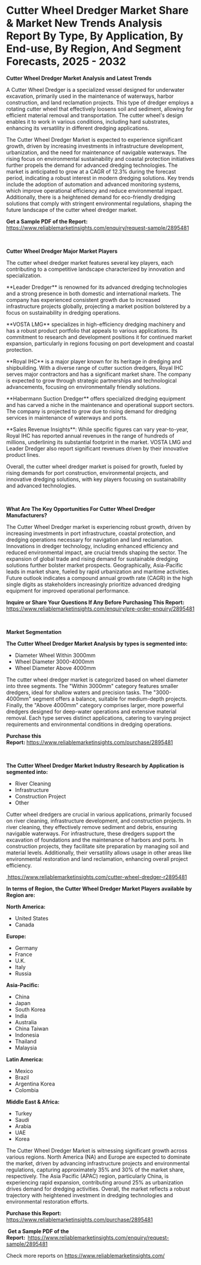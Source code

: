 <p><h1>Cutter Wheel Dredger Market Share & Market New Trends Analysis Report By Type, By Application, By End-use, By Region, And Segment Forecasts, 2025 - 2032</h1></p><p><strong>Cutter Wheel Dredger Market Analysis and Latest Trends</strong></p>
<p><p>A Cutter Wheel Dredger is a specialized vessel designed for underwater excavation, primarily used in the maintenance of waterways, harbor construction, and land reclamation projects. This type of dredger employs a rotating cutter wheel that effectively loosens soil and sediment, allowing for efficient material removal and transportation. The cutter wheel's design enables it to work in various conditions, including hard substrates, enhancing its versatility in different dredging applications.</p><p>The Cutter Wheel Dredger Market is expected to experience significant growth, driven by increasing investments in infrastructure development, urbanization, and the need for maintenance of navigable waterways. The rising focus on environmental sustainability and coastal protection initiatives further propels the demand for advanced dredging technologies. The market is anticipated to grow at a CAGR of 12.3% during the forecast period, indicating a robust interest in modern dredging solutions. Key trends include the adoption of automation and advanced monitoring systems, which improve operational efficiency and reduce environmental impact. Additionally, there is a heightened demand for eco-friendly dredging solutions that comply with stringent environmental regulations, shaping the future landscape of the cutter wheel dredger market.</p></p>
<p><strong>Get a Sample PDF of the Report:&nbsp;</strong> <a href="https://www.reliablemarketinsights.com/enquiry/request-sample/2895481?utm_campaign=3164&utm_medium=2&utm_source=Github&utm_content=ia&utm_term=15032025&utm_id=cutter-wheel-dredger">https://www.reliablemarketinsights.com/enquiry/request-sample/2895481</a></p>
<p>&nbsp;</p>
<p><strong>Cutter Wheel Dredger Major Market Players</strong></p>
<p><p>The cutter wheel dredger market features several key players, each contributing to a competitive landscape characterized by innovation and specialization. </p><p>**Leader Dredger** is renowned for its advanced dredging technologies and a strong presence in both domestic and international markets. The company has experienced consistent growth due to increased infrastructure projects globally, projecting a market position bolstered by a focus on sustainability in dredging operations.</p><p>**VOSTA LMG** specializes in high-efficiency dredging machinery and has a robust product portfolio that appeals to various applications. Its commitment to research and development positions it for continued market expansion, particularly in regions focusing on port development and coastal protection.</p><p>**Royal IHC** is a major player known for its heritage in dredging and shipbuilding. With a diverse range of cutter suction dredgers, Royal IHC serves major contractors and has a significant market share. The company is expected to grow through strategic partnerships and technological advancements, focusing on environmentally friendly solutions.</p><p>**Habermann Suction Dredger** offers specialized dredging equipment and has carved a niche in the maintenance and operational support sectors. The company is projected to grow due to rising demand for dredging services in maintenance of waterways and ports.</p><p>**Sales Revenue Insights**: While specific figures can vary year-to-year, Royal IHC has reported annual revenues in the range of hundreds of millions, underlining its substantial footprint in the market. VOSTA LMG and Leader Dredger also report significant revenues driven by their innovative product lines.</p><p>Overall, the cutter wheel dredger market is poised for growth, fueled by rising demands for port construction, environmental projects, and innovative dredging solutions, with key players focusing on sustainability and advanced technologies.</p></p>
<p>&nbsp;</p>
<p><strong>What Are The Key Opportunities For Cutter Wheel Dredger Manufacturers?</strong></p>
<p><p>The Cutter Wheel Dredger market is experiencing robust growth, driven by increasing investments in port infrastructure, coastal protection, and dredging operations necessary for navigation and land reclamation. Innovations in dredger technology, including enhanced efficiency and reduced environmental impact, are crucial trends shaping the sector. The expansion of global trade and rising demand for sustainable dredging solutions further bolster market prospects. Geographically, Asia-Pacific leads in market share, fueled by rapid urbanization and maritime activities. Future outlook indicates a compound annual growth rate (CAGR) in the high single digits as stakeholders increasingly prioritize advanced dredging equipment for improved operational performance.</p></p>
<p><strong>Inquire or Share Your Questions If Any Before Purchasing This Report:</strong> <a href="https://www.reliablemarketinsights.com/enquiry/pre-order-enquiry/2895481?utm_campaign=3164&utm_medium=2&utm_source=Github&utm_content=ia&utm_term=15032025&utm_id=cutter-wheel-dredger">https://www.reliablemarketinsights.com/enquiry/pre-order-enquiry/2895481</a></p>
<p>&nbsp;</p>
<p><strong>Market Segmentation</strong></p>
<p><strong>The Cutter Wheel Dredger Market Analysis by types is segmented into:</strong></p>
<p><ul><li> Diameter Wheel Within 3000mm</li><li>Wheel Diameter 3000-4000mm</li><li>Wheel Diameter Above 4000mm </li></ul></p>
<p><p>The cutter wheel dredger market is categorized based on wheel diameter into three segments. The "Within 3000mm" category features smaller dredgers, ideal for shallow waters and precision tasks. The "3000-4000mm" segment offers a balance, suitable for medium-depth projects. Finally, the "Above 4000mm" category comprises larger, more powerful dredgers designed for deep-water operations and extensive material removal. Each type serves distinct applications, catering to varying project requirements and environmental conditions in dredging operations.</p></p>
<p><strong>Purchase this Report:&nbsp;</strong><a href="https://www.reliablemarketinsights.com/purchase/2895481?utm_campaign=3164&utm_medium=2&utm_source=Github&utm_content=ia&utm_term=15032025&utm_id=cutter-wheel-dredger">https://www.reliablemarketinsights.com/purchase/2895481</a></p>
<p>&nbsp;</p>
<p><strong>The Cutter Wheel Dredger Market Industry Research by Application is segmented into:</strong></p>
<p><ul><li> River Cleaning</li><li>Infrastructure</li><li>Construction Project</li><li>Other </li></ul></p>
<p><p>Cutter wheel dredgers are crucial in various applications, primarily focused on river cleaning, infrastructure development, and construction projects. In river cleaning, they effectively remove sediment and debris, ensuring navigable waterways. For infrastructure, these dredgers support the excavation of foundations and the maintenance of harbors and ports. In construction projects, they facilitate site preparation by managing soil and material levels. Additionally, their versatility allows usage in other areas like environmental restoration and land reclamation, enhancing overall project efficiency.</p></p>
<p><a href="https://www.reliablemarketinsights.com/cutter-wheel-dredger-r2895481?utm_campaign=3164&utm_medium=2&utm_source=Github&utm_content=ia&utm_term=15032025&utm_id=cutter-wheel-dredger">&nbsp;https://www.reliablemarketinsights.com/cutter-wheel-dredger-r2895481</a></p>
<p><strong>In terms of Region, the Cutter Wheel Dredger Market Players available by Region are:</strong></p>
<p>
    <p> <strong> North America: </strong>
        <ul>
            <li>United States</li>
            <li>Canada</li>
        </ul>
        </p> 
    <p> <strong> Europe: </strong>
        <ul>
            <li>Germany</li>
            <li>France</li>
            <li>U.K.</li>
            <li>Italy</li>
            <li>Russia</li>
        </ul>
        </p> 
    <p> <strong> Asia-Pacific: </strong>
        <ul>
            <li>China</li>
            <li>Japan</li>
            <li>South Korea</li>
            <li>India</li>
            <li>Australia</li>
            <li>China Taiwan</li>
            <li>Indonesia</li>
            <li>Thailand</li>
            <li>Malaysia</li>
        </ul>
        </p> 
    <p> <strong> Latin America: </strong>
        <ul>
            <li>Mexico</li>
            <li>Brazil</li>
            <li>Argentina Korea</li>
            <li>Colombia</li>
        </ul>
        </p> 
    <p> <strong> Middle East & Africa: </strong>
        <ul>
            <li>Turkey</li>
            <li>Saudi</li>
            <li>Arabia</li>
            <li>UAE</li>
            <li>Korea</li>
        </ul>
    </p>
    </p>
<p><p>The Cutter Wheel Dredger Market is witnessing significant growth across various regions. North America (NA) and Europe are expected to dominate the market, driven by advancing infrastructure projects and environmental regulations, capturing approximately 35% and 30% of the market share, respectively. The Asia Pacific (APAC) region, particularly China, is experiencing rapid expansion, contributing around 25% as urbanization drives demand for dredging activities. Overall, the market reflects a robust trajectory with heightened investment in dredging technologies and environmental restoration efforts.</p></p>
<p><strong>Purchase this Report: </strong><a href="https://www.reliablemarketinsights.com/purchase/2895481?utm_campaign=3164&utm_medium=2&utm_source=Github&utm_content=ia&utm_term=15032025&utm_id=cutter-wheel-dredger">https://www.reliablemarketinsights.com/purchase/2895481</a></p>
<p>&nbsp;<strong>Get a Sample PDF of the Report:&nbsp;&nbsp;</strong><a href="https://www.reliablemarketinsights.com/enquiry/request-sample/2895481?utm_campaign=3164&utm_medium=2&utm_source=Github&utm_content=ia&utm_term=15032025&utm_id=cutter-wheel-dredger">https://www.reliablemarketinsights.com/enquiry/request-sample/2895481</a></p>
<p><strong></strong></p>
<p>Check more reports on <a href="https://www.reliablemarketinsights.com/?utm_campaign=3164&utm_medium=2&utm_source=Github&utm_content=ia&utm_term=15032025&utm_id=cutter-wheel-dredger">https://www.reliablemarketinsights.com/</a></p>